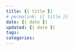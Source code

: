 ```yaml
---
title: {{ title }}
# permalink: {{ title }}
date: {{ date }}
updated: {{ date }}
tags:
categories:
---
```

